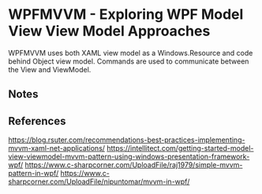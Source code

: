 # WPFMVVM - Exploring WPF Model View View Model Approaches
WPFMVVM uses both XAML view model as a Windows.Resource and code behind Object view model.
Commands are used to communicate between the View and ViewModel.

## Notes

## References
https://blog.rsuter.com/recommendations-best-practices-implementing-mvvm-xaml-net-applications/
https://intellitect.com/getting-started-model-view-viewmodel-mvvm-pattern-using-windows-presentation-framework-wpf/
https://www.c-sharpcorner.com/UploadFile/raj1979/simple-mvvm-pattern-in-wpf/
https://www.c-sharpcorner.com/UploadFile/nipuntomar/mvvm-in-wpf/
 